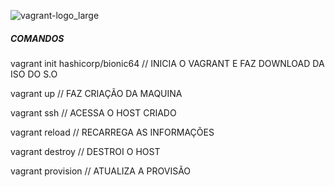 
![vagrant-logo_large](https://github.com/user-attachments/assets/5f3f4b28-1e5f-4aab-af42-0adf73e4015d)




##### COMANDOS #####

vagrant init hashicorp/bionic64     // INICIA O VAGRANT E FAZ DOWNLOAD DA ISO DO S.O

vagrant up // FAZ CRIAÇÃO DA MAQUINA 

vagrant ssh // ACESSA O HOST CRIADO

vagrant reload // RECARREGA AS INFORMAÇÕES
  
vagrant destroy // DESTROI O HOST

vagrant provision // ATUALIZA A PROVISÃO
